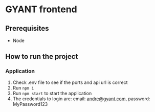 # GYANT frontend

## Prerequisites

* Node

## How to run the project

### Application

1. Check .env file to see if the ports and api url is correct
2. Run `npm i`
3. Run `npm start` to start the application
4. The credentials to login are: email: andre@gyant.com, password: MyPassword123